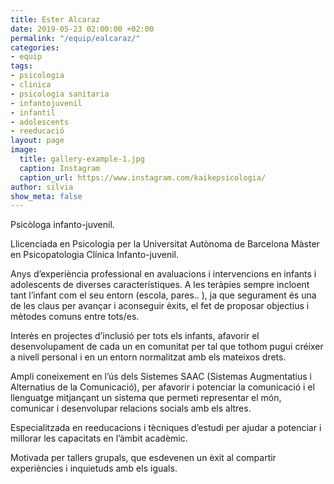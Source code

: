 ```yaml
---
title: Ester Alcaraz
date: 2019-05-23 02:00:00 +02:00
permalink: "/equip/ealcaraz/"
categories:
- equip
tags:
- psicologia
- clinica
- psicologia sanitaria
- infantojuvenil
- infantil
- adolescents
- reeducació
layout: page
image:
  title: gallery-example-1.jpg
  caption: Instagram
  caption_url: https://www.instagram.com/kaikepsicologia/
author: silvia
show_meta: false
---
```


Psicòloga infanto-juvenil.

Llicenciada en Psicologia per la Universitat Autònoma de Barcelona
Màster en Psicopatologia Clínica Infanto-juvenil.

Anys d’experiència professional en avaluacions i intervencions en infants i adolescents de diverses característiques. A les teràpies sempre incloent tant l’infant com el seu entorn (escola, pares.. ), ja que segurament és una de les claus per avançar i aconseguir èxits, el fet de proposar objectius i mètodes comuns entre tots/es.

Interès en projectes d’inclusió per tots els infants, afavorir el desenvolupament de cada un en comunitat per tal que tothom pugui créixer a nivell personal i en un entorn normalitzat amb els mateixos drets.

Ampli coneixement en l’ús dels Sistemes SAAC (Sistemas Augmentatius i Alternatius de la Comunicació), per afavorir i potenciar la comunicació i el llenguatge mitjançant un sistema que permeti representar el món, comunicar i desenvolupar relacions socials amb els altres.                                                         

Especialitzada en reeducacions i tècniques d’estudi per ajudar a potenciar i millorar les capacitats en l’àmbit acadèmic.           

Motivada per tallers grupals, que esdevenen un èxit al compartir experiències i inquietuds amb els iguals.

